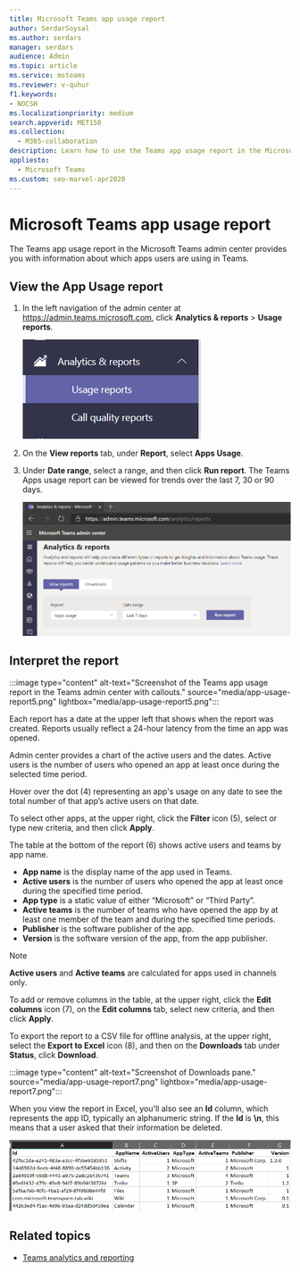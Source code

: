 ```yaml
---
title: Microsoft Teams app usage report
author: SerdarSoysal
ms.author: serdars
manager: serdars
audience: Admin
ms.topic: article
ms.service: msteams
ms.reviewer: v-quhur
f1.keywords:
- NOCSH
ms.localizationpriority: medium
search.appverid: MET150
ms.collection: 
  - M365-collaboration
description: Learn how to use the Teams app usage report in the Microsoft Teams admin center.
appliesto: 
  - Microsoft Teams
ms.custom: seo-marvel-apr2020
---
```


# Microsoft Teams app usage report

The Teams app usage report in the Microsoft Teams admin center provides you with information about which apps users are using in Teams.  

## View the App Usage report

1. In the left navigation of the admin center at <https://admin.teams.microsoft.com>, click **Analytics & reports** > **Usage reports**.

   ![Screenshot of the Usage Reports menu item.](media/app-usage-report1.png "Screenshot of the Usage Reports menu item.")

1. On the **View reports** tab, under **Report**, select **Apps Usage**.

1. Under **Date range**, select a range, and then click **Run report**. The Teams Apps usage report can be viewed for trends over the last 7, 30 or 90 days.

   ![Screenshot of the Apps Usage report.](media/app-usage-report2.png "Screenshot of the Apps Usage report.")

## Interpret the report

:::image type="content" alt-text="Screenshot of the Teams app usage report in the Teams admin center with callouts." source="media/app-usage-report5.png" lightbox="media/app-usage-report5.png":::

Each report has a date at the upper left that shows when the report was created. Reports usually reflect a 24-hour latency from the time an app was opened.

Admin center provides a chart of the active users and the dates. Active users is the number of users who opened an app at least once during the selected time period.

Hover over the dot (4) representing an app's usage on any date to see the total number of that app’s active users on that date.

To select other apps, at the upper right, click the **Filter** icon (5), select or type new criteria, and then click **Apply**.

The table at the bottom of the report (6) shows active users and teams by app name.

   - **App name** is the display name of the app used in Teams.
   - **Active users** is the number of users who opened the app at least once during the specified time period.
   - **App type** is a static value of either “Microsoft” or “Third Party”.
   - **Active teams** is the number of teams who have opened the app by at least one member of the team and during the specified time periods.
   - **Publisher** is the software publisher of the app.
   - **Version** is the software version of the app, from the app publisher.

   > [!NOTE]
   > **Active users** and **Active teams** are calculated for apps used in channels only.

To add or remove columns in the table, at the upper right, click the **Edit columns** icon (7), on the **Edit columns** tab, select new criteria, and then click **Apply**.

To export the report to a CSV file for offline analysis, at the upper right, select the **Export to Excel** icon (8), and then on the **Downloads** tab under **Status**, click **Download**.

   :::image type="content" alt-text="Screenshot of Downloads pane." source="media/app-usage-report7.png" lightbox="media/app-usage-report7.png":::

When you view the report in Excel, you'll also see an **Id** column, which represents the app ID, typically an alphanumeric string. If the **Id** is **\n**, this means that a user asked that their information be deleted.

   ![Screenshot of the downloaded Excel report.](media/app-usage-report8.png "Screenshot of the downloaded Excel report.")

## Related topics

- [Teams analytics and reporting](teams-reporting-reference.md)
